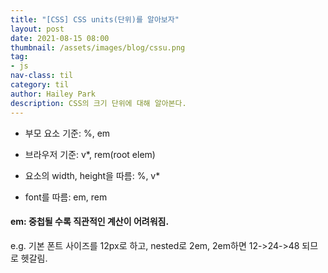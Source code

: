 ```yaml
---
title: "[CSS] CSS units(단위)를 알아보자"
layout: post
date: 2021-08-15 08:00
thumbnail: /assets/images/blog/cssu.png
tag:
- js
nav-class: til
category: til
author: Hailey Park
description: CSS의 크기 단위에 대해 알아본다.
---
```


- 부모 요소 기준: %, em
- 브라우저 기준: v*, rem(root elem)

- 요소의 width, height을 따름: %, v*
- font를 따름: em, rem


#### em: 중첩될 수록 직관적인 계산이 어려워짐.
e.g. 기본 폰트 사이즈를 12px로 하고, nested로 2em, 2em하면 12->24->48 되므로 헷갈림.
